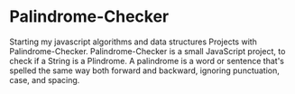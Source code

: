 # Palindrome-Checker
Starting my javascript algorithms and data structures Projects with Palindrome-Checker.
Palindrome-Checker is a small JavaScript project, to check if a String is a Plindrome.
A palindrome is a word or sentence that's spelled the same way both forward and backward, 
ignoring punctuation, case, and spacing.
